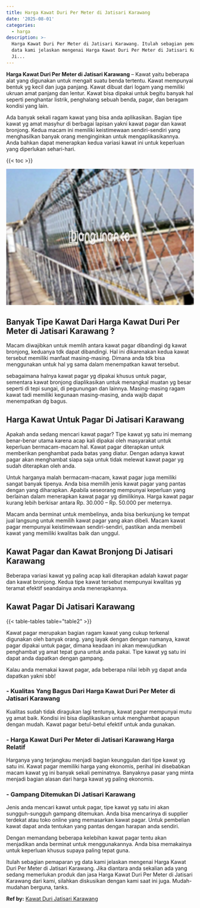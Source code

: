 ```yaml
---
title: Harga Kawat Duri Per Meter di Jatisari Karawang
date: '2025-08-01'
categories:
  - harga
description: >-
  Harga Kawat Duri Per Meter di Jatisari Karawang. Itulah sebagian pemaparan yg
  data kami jelaskan mengenai Harga Kawat Duri Per Meter di Jatisari Karawang.
  Ji...
---
```


**Harga Kawat Duri Per Meter di Jatisari Karawang** – Kawat yaitu beberapa alat yang digunakan untuk mengait suatu benda tertentu. Kawat mempunyai bentuk yg kecil dan juga panjang. Kawat dibuat dari logam yang memiliki ukruan amat panjang dan lentur. Kawat bisa dipakai untuk begitu banyak hal seperti penghantar listrik, penghalang sebuah benda, pagar, dan beragam kondisi yang lain.

Ada banyak sekali ragam kawat yang bisa anda aplikasikan. Bagian tipe kawat yg amat masyhur di berbagai lapisan yakni kawat pagar dan kawat bronjong. Kedua macam ini memiliki keistimewaan sendiri-sendiri yang menghasilkan banyak orang menginginkan untuk mengaplikasikannya. Anda bahkan dapat menerapkan kedua variasi kawat ini untuk keperluan yang diperlukan sehari-hari.

{{< toc >}}

![Harga Kawat Duri Per Meter di Jatisari Karawang](/images/jual-kawat-murah52.png)

## Banyak Tipe Kawat Dari Harga Kawat Duri Per Meter di Jatisari Karawang ?

Macam diwajibkan untuk memlih antara kawat pagar dibandingi dg kawat bronjong, keduanya tdk dapat dibandingi. Hal ini dikarenakan kedua kawat tersebut memiliki manfaat masing-masing. Dimana anda tdk bisa menggunakan untuk hal yg sama dalam menempatkan kawat tersebut.

sebagaimana halnya kawat pagar yg dipakai khusus untuk pagar, sementara kawat bronjong diaplikasikan untuk menangkal muatan yg besar seperti di tepi sungai, di pegunungan dan lainnya. Masing-masing ragam kawat tadi memiliki kegunaan masing-masing, anda wajib dapat menempatkan dg bagus.

## Harga Kawat Untuk Pagar Di Jatisari Karawang

Apakah anda sedang mencari kawat pagar? Tipe kawat yg satu ini memang benar-benar utama karena acap kali dipakai oleh masyarakat untuk keperluan bermacam-macam hal. Kawat pagar diterapkan untuk memberikan penghambat pada batas yang diatur. Dengan adanya kawat pagar akan menghambat siapa saja untuk tidak melewat kawat pagar yg sudah diterapkan oleh anda.

Untuk harganya malah bermacam-macam, kawat pagar juga memiliki sangat banyak tipenya. Anda bisa memilih jenis kawat pagar yang pantas dengan yang diharapkan. Apabila seseorang mempunyai keperluan yang berlainan dalam menerapkan kawat pagar yg dimilikinya. Harga kawat pagar kurang lebih berkisar antara Rp. 30.000 – Rp. 50.000 per meternya.

Macam anda berminat untuk membelinya, anda bisa berkunjung ke tempat jual langsung untuk memilih kawat pagar yang akan dibeli. Macam kawat pagar mempunyai keistimewaan sendiri-sendiri, pastikan anda membeli kawat yang memiliki kwalitas baik dan unggul.

## Kawat Pagar dan Kawat Bronjong Di Jatisari Karawang

Beberapa variasi kawat yg paling acap kali diterapkan adalah kawat pagar dan kawat bronjong. Kedua tipe kawat tersebut mempunyai kwalitas yg teramat efektif seandainya anda menerapkannya.

## Kawat Pagar Di Jatisari Karawang

{{< table-tables table="table2" >}}

Kawat pagar merupakan bagian ragam kawat yang cukup terkenal digunakan oleh banyak orang. yang layak dengan dengan namanya, kawat pagar dipakai untuk pagar, dimana keadaan ini akan mewujudkan penghambat yg amat tepat guna untuk anda pakai. Tipe kawat yg satu ini dapat anda dapatkan dengan gampang.

Kalau anda memakai kawat pagar, ada beberapa nilai lebih yg dapat anda dapatkan yakni sbb!

### \- Kualitas Yang Bagus Dari Harga Kawat Duri Per Meter di Jatisari Karawang

Kualitas sudah tidak diragukan lagi tentunya, kawat pagar mempunyai mutu yg amat baik. Kondisi ini bisa diaplikasikan untuk menghambat apapun dengan mudah. Kawat pagar betul-betul efektif untuk anda gunakan.

### \- Harga Kawat Duri Per Meter di Jatisari Karawang Harga Relatif

Harganya yang terjangkau menjadi bagian keunggulan dari tipe kawat yg satu ini. Kawat pagar memiliki harga yang ekonomis, perihal ini disebabkan macam kawat yg ini banyak sekali peminatnya. Banyaknya pasar yang minta menjadi bagian alasan dari harga kawat yg paling ekonomis.

### \- Gampang Ditemukan Di Jatisari Karawang

Jenis anda mencari kawat untuk pagar, tipe kawat yg satu ini akan sungguh-sungguh gampang ditemukan. Anda bisa mencarinya di supplier terdekat atau toko online yang memasarkan kawat pagar. Untuk pembelian kawat dapat anda tentukan yang pantas dengan harapan anda sendiri.

Dengan memandang beberapa kelebihan kawat pagar tentu akan menjadikan anda berminat untuk menggunakannya. Anda bisa memakainya untuk keperluan khusus supaya paling tepat guna.

Itulah sebagian pemaparan yg data kami jelaskan mengenai Harga Kawat Duri Per Meter di Jatisari Karawang. Jika diantara anda sekalian ada yang sedang memerlukan produk dan jasa Harga Kawat Duri Per Meter di Jatisari Karawang dari kami, silahkan diskusikan dengan kami saat ini juga. Mudah-mudahan berguna, tanks.

**Ref by:** [Kawat Duri Jatisari Karawang](https://id.wikipedia.org/wiki/Kawat)
